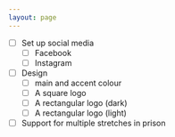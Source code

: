 ```yaml
---
layout: page
---
```


* [ ] Set up social media
  * [ ] Facebook
  * [ ] Instagram
* [ ] Design  
  * [ ] main and accent colour
  * [ ] A square logo
  * [ ] A rectangular logo (dark)
  * [ ] A rectangular logo (light)
* [ ] Support for multiple stretches in prison
